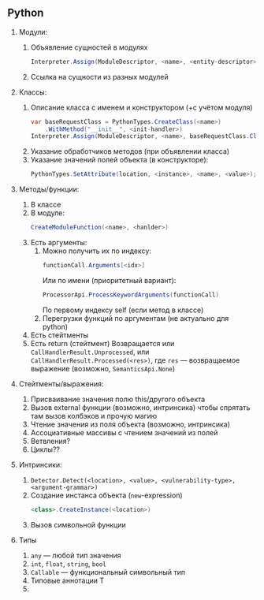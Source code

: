## Python

1. Модули:
    1. Объявление сущностей в модулях
       ```csharp 
       Interpreter.Assign(ModuleDescriptor, <name>, <entity-descriptor>);
       ```
    2. Ссылка на сущности из разных модулей

2. Классы:
    1. Описание класса с именем и конструктором (+с учётом модуля)
       ```csharp
       var baseRequestClass = PythonTypes.CreateClass(<name>)
           .WithMethod("__init__", <init-handler>)
       Interpreter.Assign(ModuleDescriptor, <name>, baseRequestClass.ClassDescriptor);
       ```
    2. Указание обработчиков методов (при объявлении класса)
    3. Указание значений полей объекта (в конструкторе):
       ```csharp
       PythonTypes.SetAttribute(location, <instance>, <name>, <value>);
       ```
3. Методы/функции:
    1. В классе
    2. В модуле:
       ```csharp
       CreateModuleFunction(<name>, <hanlder>)
       ```
    3. Есть аргументы:
        1. Можно получить их по индексу:
           ```csharp
           functionCall.Arguments[<idx>]
           ```
           Или по имени (приоритетный вариант):
           ```csharp
           ProcessorApi.ProcessKeywordArguments(functionCall)
           ```
           По первому индексу self (если метод в классе)
        2. Перегрузки функций по аргументам (не актуально для python) 
    4. Есть стейтменты
    5. Есть return (стейтмент)
       Возвращается или `CallHandlerResult.Unprocessed`, или `CallHandlerResult.Processed(<res>)`,
       где `res` — возвращаемое выражение (возможно, `SemanticsApi.None`)
4. Стейтменты/выражения:
   1. Присваивание значения полю this/другого объекта
   2. Вызов external функции (возможно, интринсика) чтобы спрятать там вызов колбэков и прочую магию
   3. Чтение значения из поля объекта (возможно, интринсика)
   4. Ассоциативные массивы с чтением значений из полей 
   5. Ветвления?
   6. Циклы??
5. Интринсики:
   1. `Detector.Detect(<location>, <value>, <vulnerability-type>, <argument-grammar>)`
   2. Создание инстанса объекта (`new`-expression)
      ```csharp
      <class>.CreateInstance(<location>)
      ```
   3. Вызов символьной функции
6. Типы
   1. `any` — любой тип значения
   2. `int`, `float`, `string`, `bool`
   3. `Callable` — функциональный символьный тип
   4. Типовые аннотации T<G>
   5. 
